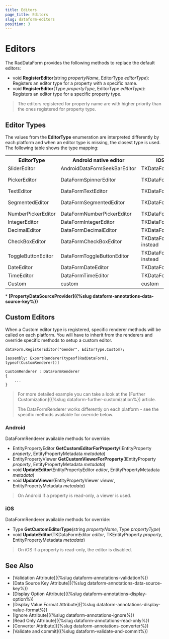 ```yaml
---
title: Editors
page_title: Editors
slug: dataform-editors
position: 3
---
```


# Editors

The RadDataForm provides the following methods to replace the default editors:

- void **RegisterEditor**(string *propertyName*, EditorType *editorType*): Registers an editor type for a property with a specific name.
- void **RegisterEditor**(Type *propertyType*, EditorType *editorType*): Registers an editor type for a specific property type.

> The editors registered for property name are with higher priority than the ones registered for property type.

## Editor Types

The values from the **EditorType** enumeration are interpreted differently by each platform and when an editor type is missing, the closest type is used. The following table shows the type mapping:  

<table>
	<tr>
		<th>EditorType</th>
		<th>Android native editor</th>
		<th>iOS native editor</th>
		<th>editor value type</th>
	</tr>
	<tr>
		<td>SliderEditor</td>
		<td>AndroidDataFormSeekBarEditor</td>
		<td>TKDataFormSliderEditor</td>
		<td>float</td>
	</tr>
	<tr>
		<td>PickerEditor</td>
		<td>DataFormSpinnerEditor</td>
		<td>TKDataFormPickerViewEditor</td>
        <td>*requires PropertyDataSourceProvider</td>
	</tr>
	<tr>
		<td>TextEditor</td>
		<td>DataFormTextEditor</td>
		<td>TKDataFormTextFieldEditor</td>
		<td>string</td>
	</tr>
	<tr>
		<td>SegmentedEditor</td>
		<td>DataFormSegmentedEditor</td>
		<td>TKDataFormSegmentedEditor</td>
		<td>*requires PropertyDataSourceProvider</td>
	</tr>
	<tr>
		<td>NumberPickerEditor</td>
		<td>DataFormNumberPickerEditor</td>
		<td>TKDataFormStepperEditor</td>
		<td>double</td>
	</tr>
    <tr>
		<td>IntegerEditor</td>
		<td>DataFormIntegerEditor</td>
		<td>TKDataFormNumberEditor</td>
		<td>int</td>
	</tr>
    <tr>
		<td>DecimalEditor</td>
		<td>DataFormDecimalEditor</td>
		<td>TKDataFormDecimalEditor</td>
		<td>double</td>
	</tr>
	<tr>
		<td>CheckBoxEditor</td>
		<td>DataFormCheckBoxEditor</td>
		<td>TKDataFormSwitchEditor instead</td>
		<td>bool</td>
	</tr>
	<tr>
		<td>ToggleButtonEditor</td>
		<td>DataFormToggleButtonEditor</td>
		<td>TKDataFormSwitchEditor instead</td>
		<td>bool</td>
	</tr>
    <tr>
		<td>DateEditor</td>
		<td>DataFormDateEditor</td>
		<td>TKDataFormDatePickerEditor</td>
		<td>DateTime</td>
	</tr>
    <tr>
		<td>TimeEditor</td>
		<td>DataFormTimeEditor</td>
		<td>TKDataFormTimePickerEditor</td>
		<td>DateTime</td>
	</tr>
	<tr>
		<td>Custom</td>
		<td>custom</td>
		<td>custom</td>
		<td>requires custom editors</td>
	</tr>
</table>
 
\* **[PropertyDataSourceProvider]({%slug dataform-annotations-data-source-key%})**

<!--Sometimes your property type will not be the same as the editor type, e.g. when you wish to edit integers with a NumberPicker editor. In this case you will have to use a **[converter]({%slug dataform-data-annotations%}#converterattribute)**.-->

## Custom Editors

When a Custom editor type is registered, specific renderer methods will be called on each platform. You will have to inherit from the renderers and override specific methods to setup a custom editor.

	dataForm.RegisterEditor("Gender", EditorType.Custom);

	[assembly: ExportRenderer(typeof(RadDataForm), typeof(CustomRenderer))]

	CustomRenderer : DataFormRenderer
	{
	    ...
	}

> For more detailed example you can take a look at the [Further Customization]({%slug dataform-further-customization%}) article.
> 
> The DataFormRenderer works differently on each platform - see the specific methods available for override below.

### Android

DataFormRenderer available methods for override:

- EntityPropertyEditor **GetCustomEditorForProperty**(IEntityProperty *property*, EntityPropertyMetadata *metadata*)
- EntityPropertyViewer **GetCustomViewerForProperty**(IEntityProperty *property*, EntityPropertyMetadata *metadata*)
- void **UpdateEditor**(EntityPropertyEditor *editor*, EntityPropertyMetadata *metadata*)
- void **UpdateViewer**(EntityPropertyViewer *viewer*, EntityPropertyMetadata *metadata*)

> On Android if a property is read-only, a viewer is used.

### iOS

DataFormRenderer available methods for override:

- Type **GetCustomEditorType**(string *propertyName*, Type *propertyType*)
- void **UpdateEditor**(TKDataFormEditor *editor*, TKEntityProperty *property*, EntityPropertyMetadata *metadata*)

> On iOS if a property is read-only, the editor is disabled.

				
## See Also
- [Validation Attribute]({%slug dataform-annotations-validation%})
- [Data Source Key Attribute]({%slug dataform-annotations-data-source-key%})
- [Display Option Attribute]({%slug dataform-annotations-display-option%})
- [Display Value Format Attribute]({%slug dataform-annotations-display-value-format%})
- [Ignore Attribute]({%slug dataform-annotations-ignore%})
- [Read Only Attribute]({%slug dataform-annotations-read-only%})
- [Converter Attribute]({%slug dataform-annotations-converter%})
- [Validate and commit]({%slug dataform-validate-and-commit%})
